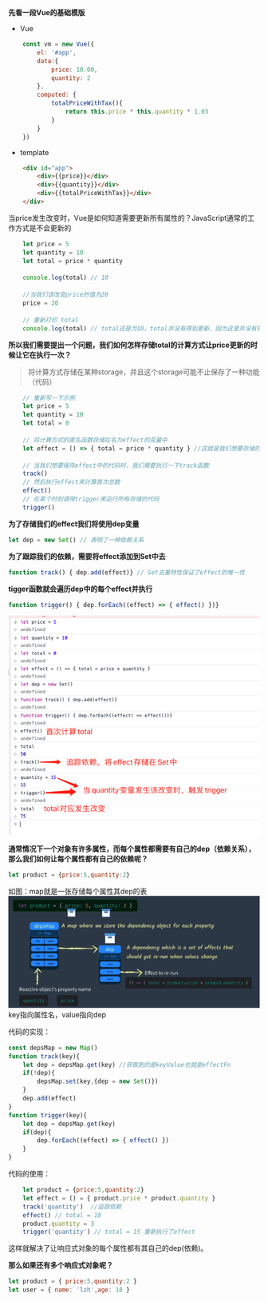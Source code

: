 **先看一段Vue的基础模版**
- Vue
```js
    const vm = new Vue({
        el: '#app',
        data:{
            price: 10.00,
            quantity: 2
        },
        computed: {
            totalPriceWithTax(){
                return this.price * this.quantity * 1.03
            }
        }
    })
```
- template

```html
    <div id="app">
        <div>{{price}}</div>
        <div>{{quantity}}</div>
        <div>{{totalPriceWithTax}}</div>
    </div>
```

当price发生改变时，Vue是如何知道需要更新所有属性的？JavaScript通常的工作方式是不会更新的

```js
    let price = 5
    let quantity = 10
    let total = price * quantity

    console.log(total) // 10

    //当我们该改变price的值为20
    price = 20

    // 重新打印 total
    console.log(total) // total还是为10，total并没有得到更新，因为这里并没有响应式
```
**所以我们需要提出一个问题，我们如何怎样存储total的计算方式让price更新的时候让它在执行一次？**

> 将计算方式存储在某种storage，并且这个storage可能不止保存了一种功能（代码）

```js
    // 重新写一下示例
    let price = 5
    let quantity = 10
    let total = 0
    
    // 将计算方式的匿名函数存储在名为effect的变量中
    let effect = () => { total = price * quantity } //这就是我们想要存储的代码

    // 当我们想要保存effect中的代码时，我们需要执行一下track函数
    track()
    // 然后执行effect来计算首次总数
    effect()
    // 在某个时刻调用trigger来运行所有存储的代码
    trigger()
```
**为了存储我们的effect我们将使用dep变量**
```js
let dep = new Set() // 表明了一种依赖关系
```
**为了跟踪我们的依赖，需要将effect添加到Set中去**
```js
function track() { dep.add(effect)} // Set去重特性保证了effect的唯一性
```
**tigger函数就会遍历dep中的每个effect并执行**
```js
function trigger() { dep.forEach((effect) => { effect() })}
```
![reactivity](../../img/Vue/1.png)

**通常情况下一个对象有许多属性，而每个属性都需要有自己的dep（依赖关系），那么我们如何让每个属性都有自己的依赖呢？**

```js
let product = {price:5,quantity:2}
```
如图：map就是一张存储每个属性其dep的表
![reactivity](../../img/Vue/3.png)
key指向属性名，value指向dep

代码的实现：
```js
const depsMap = new Map()
function track(key){
    let dep = depsMap.get(key) //获取到的是keyValue也就是effectFn
    if(!dep){
        depsMap.set(key,{dep = new Set()})
    }
    dep.add(effect)
}
function trigger(key){
    let dep = depsMap.get(key)
    if(dep){
        dep.forEach((effect) => { effect() })
    }
}
```
代码的使用：
```js
    let product = {price:5,quantity:2}
    let effect = () = { product.price * product.quantity }
    track('quantity')  //追踪依赖
    effect() // total = 10
    product.quantity = 3
    trigger('quantity') // total = 15 重新执行了effect
```
这样就解决了让响应式对象的每个属性都有其自己的dep(依赖)。

**那么如果还有多个响应式对象呢？**
```js
let product = { price:5,quantity:2 }
let user = { name: 'lzh',age: 18 }
```